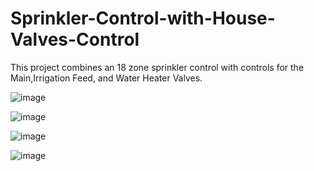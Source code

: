# Sprinkler-Control-with-House-Valves-Control

This project combines an 18 zone sprinkler control with controls for the Main,Irrigation Feed, and Water Heater Valves.



![image](https://github.com/roberttucci/Sprinkler-Control-with-House-Valves-Control/assets/88236450/d2137508-65e5-4de2-8747-459db0ab510d)





![image](https://github.com/roberttucci/Sprinkler-Control-with-House-Valves-Control/assets/88236450/c0451359-76be-4861-91ce-2aabc89546b7)








![image](https://github.com/roberttucci/Sprinkler-Control-with-House-Valves-Control/assets/88236450/18c9503c-b6f2-4115-8d4d-f8b6ba3ced03)




![image](https://github.com/roberttucci/Sprinkler-Control-with-House-Valves-Control/assets/88236450/f3a077ed-4a31-486b-a299-fad8e56d5580)



